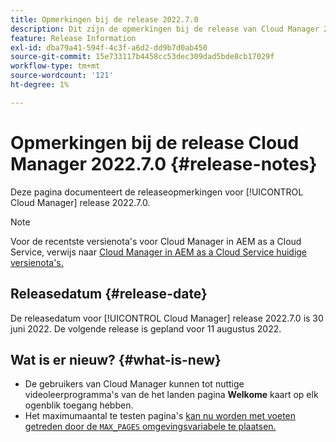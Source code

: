 ```yaml
---
title: Opmerkingen bij de release 2022.7.0
description: Dit zijn de opmerkingen bij de release van Cloud Manager 2022.7.0.
feature: Release Information
exl-id: dba79a41-594f-4c3f-a6d2-dd9b7d0ab450
source-git-commit: 15e733117b4458cc53dec309dad5bde8cb17029f
workflow-type: tm+mt
source-wordcount: '121'
ht-degree: 1%

---
```


# Opmerkingen bij de release Cloud Manager 2022.7.0 {#release-notes}

Deze pagina documenteert de releaseopmerkingen voor [!UICONTROL Cloud Manager] release 2022.7.0.

>[!NOTE]
>
>Voor de recentste versienota&#39;s voor Cloud Manager in AEM as a Cloud Service, verwijs naar [ Cloud Manager in AEM as a Cloud Service huidige versienota&#39;s.](https://experienceleague.adobe.com/docs/experience-manager-cloud-service/content/implementing/using-cloud-manager/release-notes-cloud-manager/release-notes-cm-current.html)

## Releasedatum {#release-date}

De releasedatum voor [!UICONTROL Cloud Manager] release 2022.7.0 is 30 juni 2022. De volgende release is gepland voor 11 augustus 2022.

## Wat is er nieuw? {#what-is-new}

* De gebruikers van Cloud Manager kunnen tot nuttige videoleerprogramma&#39;s van de het landen pagina **Welkome** kaart op elk ogenblik toegang hebben.
* Het maximumaantal te testen pagina&#39;s [ kan nu worden met voeten getreden door de `MAX_PAGES` omgevingsvariabele te plaatsen.](/help/using/code-quality-testing.md#crawler)
